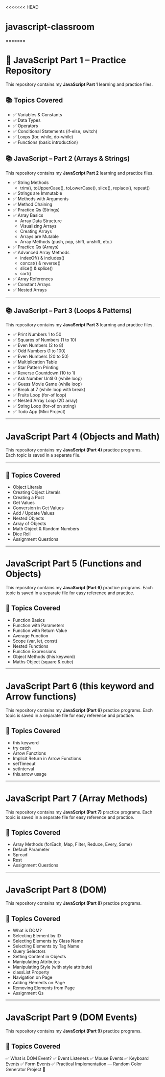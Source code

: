 <<<<<<< HEAD
# javascript-classroom
=======
# 🚀 JavaScript Part 1 – Practice Repository  

This repository contains my **JavaScript Part 1** learning and practice files.  


## 📚 Topics Covered
- ✅ Variables & Constants  
- ✅ Data Types  
- ✅ Operators  
- ✅ Conditional Statements (if-else, switch)  
- ✅ Loops (for, while, do-while)  
- ✅ Functions (basic introduction)  


## 📚 JavaScript – Part 2 (Arrays & Strings)

This repository contains my **JavaScript Part 2** learning and practice files.  


- ✅ String Methods  
  - trim(), toUpperCase(), toLowerCase(), slice(), replace(), repeat()  
- ✅ Strings are Immutable  
- ✅ Methods with Arguments  
- ✅ Method Chaining  
- ✅ Practice Qs (Strings)  
- ✅ Array Basics  
  - Array Data Structure  
  - Visualizing Arrays  
  - Creating Arrays  
  - Arrays are Mutable  
  - Array Methods (push, pop, shift, unshift, etc.)  
- ✅ Practice Qs (Arrays)  
- ✅ Advanced Array Methods  
  - indexOf() & includes()  
  - concat() & reverse()  
  - slice() & splice()  
  - sort()  
- ✅ Array References  
- ✅ Constant Arrays  
- ✅ Nested Arrays  

---

## 📚 JavaScript – Part 3 (Loops & Patterns)

This repository contains my **JavaScript Part 3** learning and practice files.  


- ✅ Print Numbers 1 to 50  
- ✅ Squares of Numbers (1 to 10)  
- ✅ Even Numbers (2 to 8)  
- ✅ Odd Numbers (1 to 100)  
- ✅ Even Numbers (20 to 50)  
- ✅ Multiplication Table  
- ✅ Star Pattern Printing  
- ✅ Reverse Countdown (10 to 1)  
- ✅ Ask Number Until 0 (while loop)  
- ✅ Guess Movie Game (while loop)  
- ✅ Break at 7 (while loop with break)  
- ✅ Fruits Loop (for-of loop)  
- ✅ Nested Array Loop (2D array)  
- ✅ String Loop (for-of on string)  
- ✅ Todo App (Mini Project)  

---

# JavaScript Part 4 (Objects and Math)

This repository contains my **JavaScript (Part 4)** practice programs.  
Each topic is saved in a separate file.

---

## 📂 Topics Covered

- Object Literals  
- Creating Object Literals  
- Creating a Post  
- Get Values  
- Conversion in Get Values  
- Add / Update Values  
- Nested Objects  
- Array of Objects  
- Math Object & Random Numbers  
- Dice Roll  
- Assignment Questions  

---

# JavaScript Part 5 (Functions and Objects)

This repository contains my **JavaScript (Part 6)** practice programs.
Each topic is saved in a separate file for easy reference and practice.

## 📂 Topics Covered

- Function Basics
- Function with Parameters
- Function with Return Value
- Average Function
- Scope (var, let, const)
- Nested Functions
- Function Expressions
- Object Methods (this keyword)
- Maths Object (square & cube)

---

# JavaScript Part 6 (this keyword and Arrow functions)

This repository contains my **JavaScript (Part 6)** practice programs.
Each topic is saved in a separate file for easy reference and practice.

## 📂 Topics Covered

- this keyword
- try catch
- Arrow Functions
- Implicit Return in Arrow Functions
- setTimeout
- setInterval
- this.arrow usage

---

# JavaScript Part 7 (Array Methods)

This repository contains my **JavaScript (Part 7)** practice programs.
Each topic is saved in a separate file for easy reference and practice.

## 📂 Topics Covered

- Array Methods (forEach, Map, Filter, Reduce, Every, Some)
- Default Parameter
- Spread 
- Rest 
- Assignment Ouestions

---

# JavaScript Part 8 (DOM)

This repository contains my **JavaScript (Part 8)** practice programs.

## 📂 Topics Covered


- What is DOM?
- Selecting Element by ID
- Selecting Elements by Class Name
- Selecting Elements by Tag Name
- Query Selectors
- Setting Content in Objects
- Manipulating Attributes
- Manipulating Style (with style attribute)
- classList Property
- Navigation on Page
- Adding Elements on Page
- Removing Elements from Page
- Assignment Qs

---

# JavaScript Part 9 (DOM Events)

This repository contains my **JavaScript (Part 9)** practice programs.

## 📂 Topics Covered

✅ What is DOM Event?
✅ Event Listeners
✅ Mouse Events
✅ Keyboard Events
✅ Form Events
✅ Practical Implementation — Random Color Generator Project 🎨



